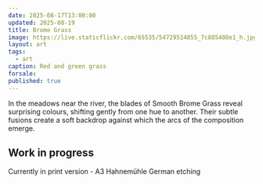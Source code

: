 ```yaml
---
date: 2025-08-17T13:00:00
updated: 2025-08-19
title: Brome Grass
image: https://live.staticflickr.com/65535/54729514855_7c885408e1_h.jpg
layout: art
tags:
  - art
caption: Red and green grass
forsale: 
published: true
---
```

In the meadows near the river, the blades of Smooth Brome Grass reveal surprising colours, shifting gently from one hue to another. Their subtle fusions create a soft backdrop against which the arcs of the composition emerge.

## Work in progress

Currently in print version - A3 Hahnemühle German etching